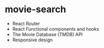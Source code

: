 ﻿# movie-search
 + React Router
 + React Functional components and hooks
 + The Movie Database (TMDB) API
 + Responsive design
